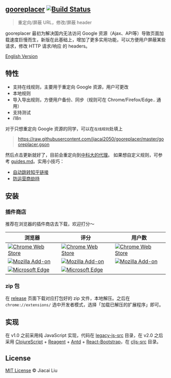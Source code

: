 ## [gooreplacer](http://liujiacai.net/gooreplacer)  [![Build Status](https://travis-ci.org/jiacai2050/gooreplacer.svg?branch=master)](https://travis-ci.org/jiacai2050/gooreplacer)

> 重定向/屏蔽 URL，修改/屏蔽 header

gooreplacer 最初为解决国内无法访问 Google 资源（Ajax、API等）导致页面加载速度巨慢而生，新版在此基础上，增加了更多实用功能，可以方便用户屏蔽某些请求，修改 HTTP 请求/响应 的 headers。

[English Version](README-en.md)

## 特性
- 支持在线规则，主要用于重定向 Google 资源，用户可更改
- 本地规则
- 导入导出规则，方便用户备份、同步（规则可在 Chrome/Firefox/Edge.. 通用）
- 支持测试
- i18n

对于只想重定向 Google 资源的同学，可以在`在线规则`处填上

> https://raw.githubusercontent.com/jiacai2050/gooreplacer/master/gooreplacer.gson

然后点击更新就好了，目前会重定向到[中科大的代理](https://lug.ustc.edu.cn/wiki/lug/services/revproxy)。
如果想自定义规则，可参考 [guides.md](doc/guides.md)。实用小技巧：
- [自动跳转知乎链接](doc/guides.md#自动跳转知乎链接)
- [防运营商劫持](doc/guides.md#防止运营商劫持)

## 安装

### 插件商店
推荐在浏览器的插件商店去下载，欢迎打分～

| 浏览器 | 评分 | 用户数 |
|---|---|---|
| [![Chrome Web Store](https://img.shields.io/chrome-web-store/v/jnlkjeecojckkigmchmfoigphmgkgbip.svg?style=plastic)](https://chrome.google.com/webstore/detail/gooreplacer/jnlkjeecojckkigmchmfoigphmgkgbip) | [![Chrome Web Store](https://img.shields.io/chrome-web-store/rating/jnlkjeecojckkigmchmfoigphmgkgbip.svg?style=plastic)](https://chrome.google.com/webstore/detail/gooreplacer/jnlkjeecojckkigmchmfoigphmgkgbip) | [![Chrome Web Store](https://img.shields.io/chrome-web-store/users/jnlkjeecojckkigmchmfoigphmgkgbip.svg?style=plastic)](https://chrome.google.com/webstore/detail/gooreplacer/jnlkjeecojckkigmchmfoigphmgkgbip) |
| [![Mozilla Add-on](https://img.shields.io/amo/v/gooreplacer.svg?style=plastic)](https://addons.mozilla.org/firefox/addon/gooreplacer/) | [![Mozilla Add-on](https://img.shields.io/amo/rating/gooreplacer.svg?style=plastic)](https://addons.mozilla.org/firefox/addon/gooreplacer/) | [![Mozilla Add-on](https://img.shields.io/amo/users/gooreplacer.svg?style=plastic)](https://addons.mozilla.org/firefox/addon/gooreplacer/) |
| [![Microsoft Edge](https://img.shields.io/badge/dynamic/json?label=edge%20add-on&prefix=v&query=%24.version&url=https%3A%2F%2Fmicrosoftedge.microsoft.com%2Faddons%2Fgetproductdetailsbycrxid%2Fcidbonnpjopamnhfjdgfcmjmlmehjnej)](https://microsoftedge.microsoft.com/addons/detail/gooreplacer/cidbonnpjopamnhfjdgfcmjmlmehjnej) | [![Microsoft Edge](https://img.shields.io/badge/dynamic/json?label=rating&suffix=/5&query=%24.averageRating&url=https%3A%2F%2Fmicrosoftedge.microsoft.com%2Faddons%2Fgetproductdetailsbycrxid%2Fcidbonnpjopamnhfjdgfcmjmlmehjnej)](https://microsoftedge.microsoft.com/addons/detail/gooreplacer/cidbonnpjopamnhfjdgfcmjmlmehjnej) |  |

### zip 包
在 [release](https://github.com/jiacai2050/gooreplacer/releases) 页面下载对应打包好的 zip 文件，本地解压。之后在 `chrome://extensions/` 选中开发者模式，选择「加载已解压的扩展程序」即可。

## 实现

在 v1.0 之前采用纯 JavaScript 实现，代码在 [legacy-js-src](legacy-js-src) 目录，在 v2.0 之后采用 [ClojureScript](https://github.com/clojure/clojurescript) + [Reagent](https://github.com/reagent-project/reagent) + [Antd](https://ant.design/) + [React-Bootstrap](https://react-bootstrap.github.io/)，在 [cljs-src](cljs-src) 目录。


## License

[MIT License](http://liujiacai.net/license/MIT.html?year=2015) © Jiacai Liu
